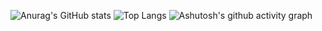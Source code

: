 ![Anurag's GitHub stats](https://github-readme-stats.vercel.app/api?username=Zeno-cc)
![Top Langs](https://github-readme-stats.vercel.app/api/top-langs/?username=Zeno-cc)
![Ashutosh's github activity graph](https://github-readme-activity-graph.vercel.app/graph?username=Zeno-cc)
